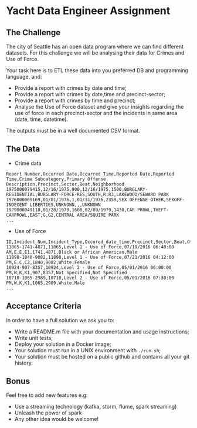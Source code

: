 # Yacht Data Engineer Assignment

## The Challenge
The city of Seattle has an open data program where we can find different datasets.
For this challenge we will be analysing their data for Crimes and Use of Force.

Your task here is to ETL these data into you preferred DB and programming language, and:

* Provide a report with crimes by date and time;
* Provide a report with crimes by date,time and precinct-sector;
* Provide a report with crimes by time and precinct;
* Analyse the Use of Force dataset and give your insights regarding the use of force in each precinct-sector and the
incidents in same area (date, time, datetime).

The outputs must be in a well documented CSV format.

## The Data

+ Crime data

```
Report Number,Occurred Date,Occurred Time,Reported Date,Reported Time,Crime Subcategory,Primary Offense Description,Precinct,Sector,Beat,Neighborhood
1975000079415,12/16/1975,900,12/16/1975,1500,BURGLARY-RESIDENTIAL,BURGLARY-FORCE-RES,SOUTH,R,R3,LAKEWOOD/SEWARD PARK
1976000069169,01/01/1976,1,01/31/1976,2359,SEX OFFENSE-OTHER,SEXOFF-INDECENT LIBERTIES,UNKNOWN,,,UNKNOWN
1979000049118,01/28/1979,1600,02/09/1979,1430,CAR PROWL,THEFT-CARPROWL,EAST,G,G2,CENTRAL AREA/SQUIRE PARK
...
```

+ Use of Force

```
ID,Incident_Num,Incident_Type,Occured_date_time,Precinct,Sector,Beat,Officer_ID,Subject_ID,Subject_Race,Subject_Gender
11865-1741-4871,11865,Level 1 - Use of Force,07/19/2016 06:40:00 AM,E,E,E1,1741,4871,Black or African American,Male
11898-1840-9082,11898,Level 1 - Use of Force,07/21/2016 04:12:00 PM,E,C,C2,1840,9082,White,Female
10924-907-8357,10924,Level 2 - Use of Force,05/01/2016 06:00:00 PM,W,K,K1,907,8357,Not Specified,Not Specified
10710-1065-2989,10710,Level 2 - Use of Force,05/01/2016 07:30:00 PM,W,K,K1,1065,2989,White,Male
...
```

## Acceptance Criteria
In order to have a full solution we ask you to:

* Write a README.m file with your documentation and usage instructions;
* Write unit tests;
* Deploy your solution in a Docker image;
* Your solution must run in a UNIX environment with `./run.sh`;
* Your solution must be hosted on a public github and contains all your git history.

## Bonus
Feel free to add new features e.g:

* Use a streaming technology (kafka, storm, flume, spark streaming)
* Unleash the power of spark
* Any other idea would be welcome!
